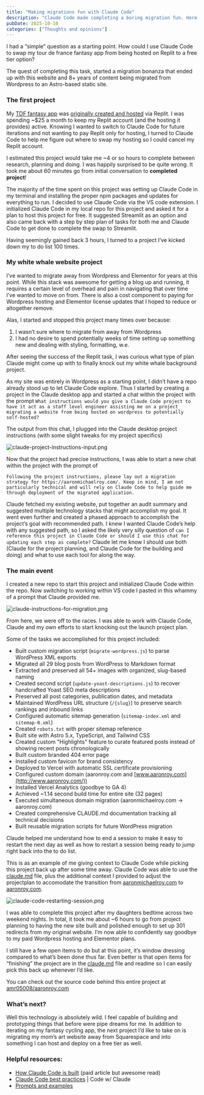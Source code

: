 ```yaml
---
title: "Making migrations fun with Claude Code"
description: "Claude Code made completing a boring migration fun. Here is how I used Claude Code to migrate my WordPress blog to Astro in just 6 hours."
pubDate: 2025-10-10
categories: ["Thoughts and opinions"]
---
```

I had a “simple” question as a starting point. How could I use Claude Code to swap my tour de france fantasy app from being hosted on Replit to a free tier option? 

The quest of completing this task, started a migration bonanza that ended up with this website and 8+ years of content being migrated from Wordpress to an Astro-based static site.

### The first project

My [TDF fantasy app](https://fantasy-tdf-2025.streamlit.app/) was [originally created and hosted](https://aaronroy.com/vibe-coding-a-tour-de-france-app-using-replit-and-google-sheets) via Replit. I was spending ~$25 a month to keep my Replit account (and the hosting it provides) active. Knowing I wanted to switch to Claude Code for future iterations and not wanting to pay Replit only for hosting, I turned to Claude Code to help me figure out where to swap my hosting so I could cancel my Replit account. 

I estimated this project would take me ~4 or so hours to complete between research, planning and doing. I was happily surprised to be quite wrong. It took me about 60 minutes go from initial conversation to **completed project**! 

The majority of the time spent on this project was setting up Claude Code in my terminal and installing the proper npm packages and updates for everything to run. I decided to use Claude Code via the VS code extension. I initialized Claude Code in my local repo for this project and asked it for a plan to host this project for free. It suggested Streamlit as an option and also came back with a step by step plan of tasks for both me and Claude Code to get done to complete the swap to Streamlit. 

Having seemingly gained back 3 hours, I turned to a project I’ve kicked down my to do list 100 times. 

### My white whale website project

I’ve wanted to migrate away from Wordpress and Elementor for years at this point. While this stack was awesome for getting a blog up and running, it requires a certain level of overhead and pain in navigating that over time I’ve wanted to move on from. There is also a cost component to paying for Wordpress hosting and Elementor license updates that I hoped to reduce or altogether remove. 

Alas, I started and stopped this project many times over because:

1. I wasn’t sure where to migrate from away from Wordpress 
2. I had no desire to spend potentially weeks of time setting up something new and dealing with styling, formatting, w.e. 

After seeing the success of the Replit task, I was curious what type of plan Claude might come up with to finally knock out my white whale background project. 

As my site was entirely in Wordpress as a starting point, I didn’t have a repo already stood up to let Claude Code explore. Thus I started by creating a project in the Claude desktop app and started a chat within the project with the prompt `What instructions would you give a Claude Code project to have it act as a staff level engineer assisting me on a project migrating a website from being hosted on wordpress to potentially self-hosted?`

The output from this chat, I plugged into the Claude desktop project instructions (with some slight tweaks for my project specifics) 

![claude-project-instructions-input.png](/images/claude-project-instructions-input.png)

Now that the project had precise instructions, I was able to start a new chat within the project with the prompt of 

`Following the project instructions, please lay out a migration strategy for https://aaronmichaelroy.com/. Keep in mind, I am not particularly technical and will rely on Claude Code to help guide me through deployment of the migrated application.`

Claude fetched my existing website, put together an audit summary and suggested multiple technology stacks that might accomplish my goal. It went even further and created a phased approach to accomplish the project’s goal with recommended path. I knew I wanted Claude Code’s help with any suggested path, so I asked the likely very silly question of `can I reference this project in Claude Code or should I use this chat for updating each step as complete?`  Claude let me know I should use both (Claude for the project planning, and Claude Code for the building and doing) and what to use each tool for along the way.

### The main event

I created a new repo to start this project and initialized Claude Code within the repo. Now switching to working within VS code I pasted in this whammy of a prompt that Claude provided me. 

![claude-instructions-for-migration.png](/images/claude-instructions-for-migration.png)

From here, we were off to the races. I was able to work with Claude Code, Claude and my own efforts to start knocking out the launch project plan. 

Some of the tasks we accomplished for this project included: 

- Built custom migration script (`migrate-wordpress.js`) to parse WordPress XML exports
- Migrated all 29 blog posts from WordPress to Markdown format
- Extracted and preserved all 54+ images with organized, slug-based naming
- Created second script (`update-yoast-descriptions.js`) to recover handcrafted Yoast SEO meta descriptions
- Preserved all post categories, publication dates, and metadata
- Maintained WordPress URL structure (`/{slug}`) to preserve search rankings and inbound links
- Configured automatic sitemap generation (`sitemap-index.xml` and `sitemap-0.xml`)
- Created `robots.txt` with proper sitemap reference
- Built site with Astro 5.x, TypeScript, and Tailwind CSS
- Created custom "Highlights" feature to curate featured posts instead of showing recent posts chronologically
- Built custom branded 404 error page
- Installed custom favicon for brand consistency
- Deployed to Vercel with automatic SSL certificate provisioning
- Configured custom domain (aaronroy.com and [www.aaronroy.com](http://www.aaronroy.com/))
- Installed Vercel Analytics (goodbye to GA 4)
- Achieved ~1.14 second build time for entire site (32 pages)
- Executed simultaneous domain migration (aaronmichaelroy.com → aaronroy.com)
- Created comprehensive CLAUDE.md documentation tracking all technical decisions
- Built reusable migration scripts for future WordPress migration

Claude helped me understand how to end a session to make it easy to restart the next day as well as how to restart a session being ready to jump right back into the to do list. 

This is as an example of me giving context to Claude Code while picking this project back up after some time away. Claude Code was able to use the [claude.md](http://claude.md) file, plus the additional context I provided to adjust the projectplan to accomodate the transition from [aaronmichaelroy.com](http://aaronmichaelroy.com) to [aaronroy.com](http://aaronroy.com). 

![claude-code-restarting-session.png](/images/claude-code-restarting-session.png)

I was able to complete this project after my daughters bedtime across two weekend nights. In total, it took me about ~6 hours to go from project planning to having the new site built and polished enough to set up 301 redirects from my original website. I’m now able to confidently say goodbye to my paid Wordpress hosting and Elementor plans.  

I still have a few open items to do but at this point, it’s window dressing compared to what’s been done thus far. Even better is that open items for “finishing” the project are in the [claude.md](http://claude.md) file and readme so I can easily pick this back up whenever I’d like. 

You can check out the source code behind this entire project at [amr05008/aaronroy.com](https://github.com/amr05008/aaronroy.com)

### What’s next?

Well this technology is absolutely wild. I feel capable of building and prototyping things that before were pipe dreams for me. In addition to iterating on my fantasy cycling app, the next project I’d like to take on is migrating my mom’s art website away from Squarespace and into something I can host and deploy on a free tier as well. 

### Helpful resources:

- [How Claude Code is built](https://newsletter.pragmaticengineer.com/p/how-claude-code-is-built) (paid article but awesome read)
- [Claude Code best practices](https://www.youtube.com/watch?v=gv0WHhKelSE) | Code w/ Claude
- [Prompts and examples](https://github.com/amr05008/prompts-and-examples)